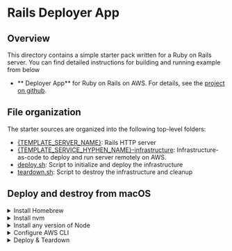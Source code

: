 # Rails Deployer App

## Overview

This directory contains a simple starter pack written for a Ruby on Rails server.
You can find detailed instructions for building and running example from below

- ** Deployer App** for Ruby on Rails on AWS. For details, see the [project on github](https://gitlab.com/hwslabs/starter-app).

## File organization

The starter sources are organized into the following top-level folders:

- [{TEMPLATE_SERVER_NAME}]({TEMPLATE_SERVER_NAME}): Rails HTTP server
- [{TEMPLATE_SERVICE_HYPHEN_NAME}-infrastructure]({TEMPLATE_SERVICE_HYPHEN_NAME}--infrastructure): Infrastructure-as-code to deploy and run server remotely on AWS.
- [deploy.sh](deploy.sh): Script to initialize and deploy the infrastructure
- [teardown.sh](teardown.sh): Script to destroy the infrastructure and cleanup

## Deploy and destroy from macOS
<details>
  <summary>Install Homebrew</summary>

Download and install Homebrew:

  ```sh
  /bin/bash -c "$(curl -fsSL https://raw.githubusercontent.com/Homebrew/install/HEAD/install.sh)"
  ```
</details>

<details>
  <summary>Install nvm</summary>

Install latest version of nvm:

  ```sh
  brew install nvm
  ```
</details>
<details>
  <summary>Install any version of Node</summary>

Install latest version of node:

  ```sh
  nvm install node
  ```

or any specific version of node:

  ```sh
  nvm install 14.17.6
  ```
</details>
<details>
<summary>Configure AWS CLI</summary>

Follow the instructions from [AWS CDK Getting Started](https://docs.aws.amazon.com/cdk/latest/guide/getting_started.html#getting_started_prerequisites)
to configure your AWS account

</details>
<details>
<summary>Deploy & Teardown</summary>

 To intialize and deploy, run:

  ```sh
  ./deploy.sh
  ```
  
  To teardown and cleanup, run:

  ```sh
  ./teardown.sh
  ```

</details>
